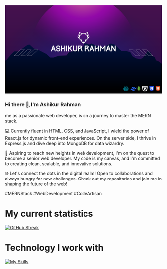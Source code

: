 ![banner](https://raw.githubusercontent.com/Ashikur-ai/Ashikur-ai/main/github%20banner.png)

### Hi there 👋,I'm Ashikur Rahman


me as a passionate web developer, is on a journey to master the MERN stack.

💻 Currently fluent in HTML, CSS, and JavaScript, I wield the power of React.js for dynamic front-end experiences. On the server side, I thrive in Express.js and dive deep into MongoDB for data wizardry.

🚀 Aspiring to reach new heights in web development, I'm on the quest to become a senior web developer. My code is my canvas, and I'm committed to creating clean, scalable, and innovative solutions.

🌐 Let's connect the dots in the digital realm! Open to collaborations and always hungry for new challenges. Check out my repositories and join me in shaping the future of the web!

#MERNStack #WebDevelopment #CodeArtisan
# My current statistics
[![GitHub Streak](https://github-readme-streak-stats.herokuapp.com?user=Ashikur-ai&theme=transparent&card_width=817)](https://git.io/streak-stats)

# Technology I work with
[![My Skills](https://skillicons.dev/icons?i=js,html,css,firebase,react,tailwind,mongodb,express,nodejs)](https://skillicons.dev)

